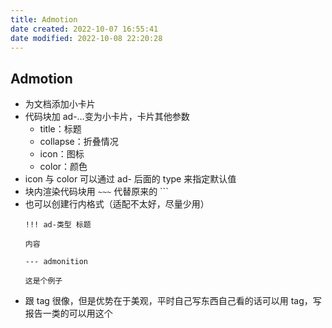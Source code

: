 ```yaml
---
title: Admotion
date created: 2022-10-07 16:55:41
date modified: 2022-10-08 22:20:28
---
```

## Admotion

- 为文档添加小卡片
- 代码块加 ad-…变为小卡片，卡片其他参数
	- title：标题
	- collapse：折叠情况
	- icon：图标
	- color：颜色
- icon 与 color 可以通过 ad- 后面的 type 来指定默认值
- 块内渲染代码块用 `~~~` 代替原来的 ```
- 也可以创建行内格式（适配不太好，尽量少用）
	```text
	!!! ad-类型 标题

	内容

	--- admonition
	```
	```ad-example
	这是个例子
	```
- 跟 tag 很像，但是优势在于美观，平时自己写东西自己看的话可以用 tag，写报告一类的可以用这个
